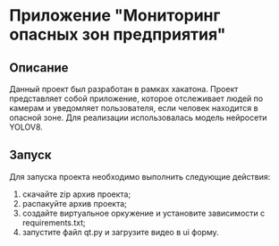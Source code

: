 # Приложение "Мониторинг опасных зон предприятия"
## Описание
Данный проект был разработан в рамках хакатона. Проект представляет собой приложение, которое отслеживает людей по камерам и уведомляет пользователя, если человек находится в опасной зоне.
Для реализации использовалась модель нейросети YOLOV8.
## Запуск
Для запуска проекта необходимо выполнить следующие действия:
1. скачайте zip архив проекта;
2. распакуйте архив проекта;
3. создайте виртуальное оркужение и установите зависимости с requirements.txt;
4. запустите файл qt.py и загрузите видео в ui форму.
